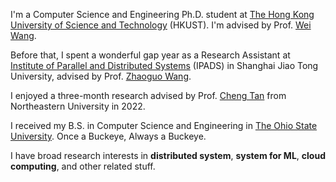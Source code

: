 I'm a Computer Science and Engineering Ph.D. student at <a href='https://hkust.edu.hk/'>The Hong Kong University of Science and Technology</a> (HKUST). I'm advised by Prof. <a href='https://www.cse.ust.hk/~weiwa/'>Wei Wang</a>.

Before that, I spent a wonderful gap year as a Research Assistant at <a href='https://ipads.se.sjtu.edu.cn/'>Institute of Parallel and Distributed Systems</a> (IPADS) in Shanghai Jiao Tong University, advised by Prof. <a href='https://ipads.se.sjtu.edu.cn/pub/members/zhaoguo_wang'>Zhaoguo Wang</a>.

I enjoyed a three-month research advised by Prof. <a href='https://naizhengtan.github.io/'>Cheng Tan</a> from Northeastern University in 2022.

I received my B.S. in Computer Science and Engineering in <a href='https://www.osu.edu/'>The Ohio State University</a>. Once a Buckeye, Always a Buckeye.

I have broad research interests in **distributed system**, **system for ML**, **cloud computing**, and other related stuff.